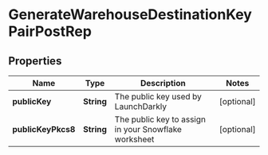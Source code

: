 

# GenerateWarehouseDestinationKeyPairPostRep


## Properties

| Name | Type | Description | Notes |
|------------ | ------------- | ------------- | -------------|
|**publicKey** | **String** | The public key used by LaunchDarkly |  [optional] |
|**publicKeyPkcs8** | **String** | The public key to assign in your Snowflake worksheet |  [optional] |



